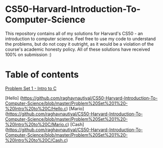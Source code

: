 # CS50-Harvard-Introduction-To-Computer-Science

This repository contains all of my solutions for Harvard's CS50 - an introduction to computer science. Feel free to use my code to understand the problems, but do not copy it outright, as it would be a violation of the course's academic honesty policy. All of these solutions have received 100% on submission :)

# Table of contents

 [Problem Set 1 - Intro to C ](https://github.com/raghavnautiyal/CS50-Harvard-Introduction-To-Computer-Science/tree/master/Problem%20Set%201%20-%20Intro%20to%20C)
 
  [Hello] (https://github.com/raghavnautiyal/CS50-Harvard-Introduction-To-Computer-Science/blob/master/Problem%20Set%201%20-%20Intro%20to%20C/Hello.c)
  [Mario] (https://github.com/raghavnautiyal/CS50-Harvard-Introduction-To-Computer-Science/blob/master/Problem%20Set%201%20-%20Intro%20to%20C/Mario.c)
  [Cash] (https://github.com/raghavnautiyal/CS50-Harvard-Introduction-To-Computer-Science/blob/master/Problem%20Set%201%20-%20Intro%20to%20C/Cash.c)
    

